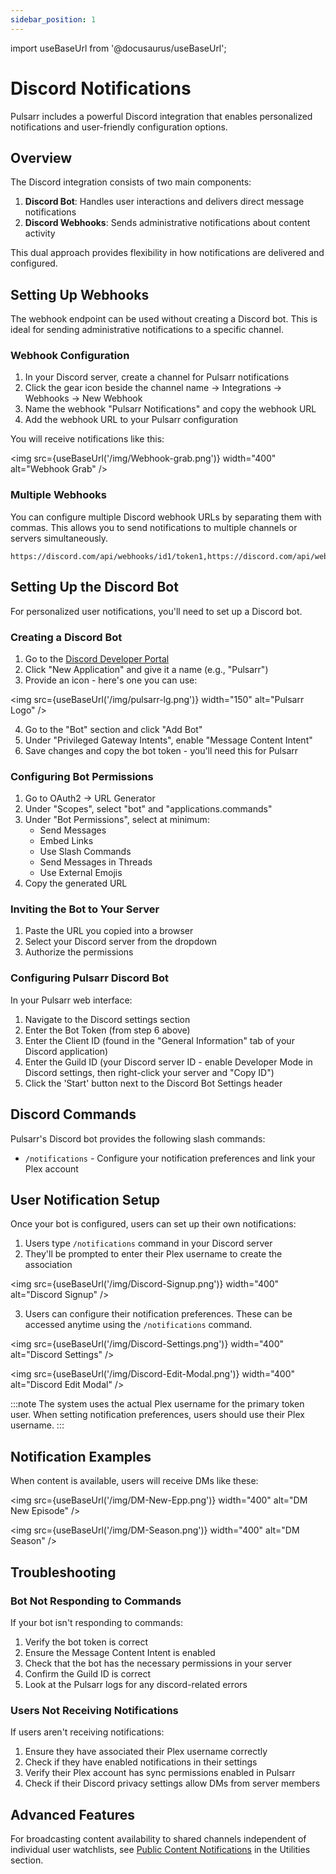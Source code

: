 ```yaml
---
sidebar_position: 1
---
```


import useBaseUrl from '@docusaurus/useBaseUrl';

# Discord Notifications

Pulsarr includes a powerful Discord integration that enables personalized notifications and user-friendly configuration options.

## Overview

The Discord integration consists of two main components:

1. **Discord Bot**: Handles user interactions and delivers direct message notifications
2. **Discord Webhooks**: Sends administrative notifications about content activity

This dual approach provides flexibility in how notifications are delivered and configured.

## Setting Up Webhooks

The webhook endpoint can be used without creating a Discord bot. This is ideal for sending administrative notifications to a specific channel.

### Webhook Configuration

1. In your Discord server, create a channel for Pulsarr notifications
2. Click the gear icon beside the channel name → Integrations → Webhooks → New Webhook
3. Name the webhook "Pulsarr Notifications" and copy the webhook URL
4. Add the webhook URL to your Pulsarr configuration

You will receive notifications like this:

<img src={useBaseUrl('/img/Webhook-grab.png')} width="400" alt="Webhook Grab" />

### Multiple Webhooks

You can configure multiple Discord webhook URLs by separating them with commas. This allows you to send notifications to multiple channels or servers simultaneously.

```
https://discord.com/api/webhooks/id1/token1,https://discord.com/api/webhooks/id2/token2
```

## Setting Up the Discord Bot

For personalized user notifications, you'll need to set up a Discord bot.

### Creating a Discord Bot

1. Go to the [Discord Developer Portal](https://discord.com/developers/applications)
2. Click "New Application" and give it a name (e.g., "Pulsarr")
3. Provide an icon - here's one you can use:

<img src={useBaseUrl('/img/pulsarr-lg.png')} width="150" alt="Pulsarr Logo" />

4. Go to the "Bot" section and click "Add Bot"
5. Under "Privileged Gateway Intents", enable "Message Content Intent"
6. Save changes and copy the bot token - you'll need this for Pulsarr

### Configuring Bot Permissions

1. Go to OAuth2 → URL Generator
2. Under "Scopes", select "bot" and "applications.commands"
3. Under "Bot Permissions", select at minimum:
   - Send Messages
   - Embed Links
   - Use Slash Commands
   - Send Messages in Threads
   - Use External Emojis
4. Copy the generated URL

### Inviting the Bot to Your Server

1. Paste the URL you copied into a browser
2. Select your Discord server from the dropdown
3. Authorize the permissions

### Configuring Pulsarr Discord Bot

In your Pulsarr web interface:

1. Navigate to the Discord settings section
2. Enter the Bot Token (from step 6 above)
3. Enter the Client ID (found in the "General Information" tab of your Discord application)
4. Enter the Guild ID (your Discord server ID - enable Developer Mode in Discord settings, then right-click your server and "Copy ID")
5. Click the 'Start' button next to the Discord Bot Settings header

## Discord Commands

Pulsarr's Discord bot provides the following slash commands:

- `/notifications` - Configure your notification preferences and link your Plex account

## User Notification Setup

Once your bot is configured, users can set up their own notifications:

1. Users type `/notifications` command in your Discord server
2. They'll be prompted to enter their Plex username to create the association

<img src={useBaseUrl('/img/Discord-Signup.png')} width="400" alt="Discord Signup" />

3. Users can configure their notification preferences. These can be accessed anytime using the `/notifications` command.

<img src={useBaseUrl('/img/Discord-Settings.png')} width="400" alt="Discord Settings" />

<img src={useBaseUrl('/img/Discord-Edit-Modal.png')} width="400" alt="Discord Edit Modal" />

:::note
The system uses the actual Plex username for the primary token user. When setting notification preferences, users should use their Plex username.
:::

## Notification Examples

When content is available, users will receive DMs like these:

<img src={useBaseUrl('/img/DM-New-Epp.png')} width="400" alt="DM New Episode" />

<img src={useBaseUrl('/img/DM-Season.png')} width="400" alt="DM Season" />

## Troubleshooting

### Bot Not Responding to Commands

If your bot isn't responding to commands:

1. Verify the bot token is correct
2. Ensure the Message Content Intent is enabled
3. Check that the bot has the necessary permissions in your server
4. Confirm the Guild ID is correct
5. Look at the Pulsarr logs for any discord-related errors

### Users Not Receiving Notifications

If users aren't receiving notifications:

1. Ensure they have associated their Plex username correctly
2. Check if they have enabled notifications in their settings
3. Verify their Plex account has sync permissions enabled in Pulsarr
4. Check if their Discord privacy settings allow DMs from server members

## Advanced Features

For broadcasting content availability to shared channels independent of individual user watchlists, see [Public Content Notifications](../utilities/05-public-content-notifications.md) in the Utilities section.